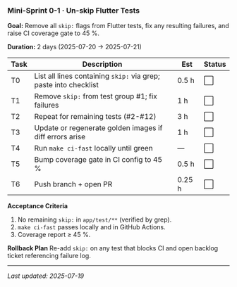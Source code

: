 ### Mini-Sprint 0-1 · Un-skip Flutter Tests

**Goal:** Remove all `skip:` flags from Flutter tests, fix any resulting
failures, and raise CI coverage gate to 45 %.

**Duration:** 2 days (2025-07-20 → 2025-07-21)

| Task | Description                                                      | Est    | Status |
| ---- | ---------------------------------------------------------------- | ------ | ------ |
| T0   | List all lines containing `skip:` via grep; paste into checklist | 0.5 h  | ⬜     |
| T1   | Remove `skip:` from test group #1; fix failures                  | 1 h    | ⬜     |
| T2   | Repeat for remaining tests (#2-#12)                              | 3 h    | ⬜     |
| T3   | Update or regenerate golden images if diff errors arise          | 1 h    | ⬜     |
| T4   | Run `make ci-fast` locally until green                           | —      | ⬜     |
| T5   | Bump coverage gate in CI config to 45 %                          | 0.5 h  | ⬜     |
| T6   | Push branch + open PR                                            | 0.25 h | ⬜     |

**Acceptance Criteria**

1. No remaining `skip:` in `app/test/**` (verified by grep).
2. `make ci-fast` passes locally and in GitHub Actions.
3. Coverage report ≥ 45 %.

**Rollback Plan** Re-add `skip:` on any test that blocks CI and open backlog
ticket referencing failure log.

---

_Last updated: 2025-07-19_
